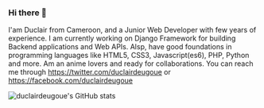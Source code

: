 ### Hi there 👋

I'am Duclair from Cameroon, and a Junior Web Developer with few years of experience. I am currently working on Django Framework for building Backend applications and Web APIs. Alsp, have good foundations in programming languages like HTML5, CSS3, Javascript(es6), PHP, Python and more. Am an anime lovers and ready for collaborations. You can reach me through https://twitter.com/duclairdeugoue or https://facebook.com/duclairdeugoue

![duclairdeugoue's GitHub stats](https://github-readme-stats.vercel.app/api?username=duclairdeugoue&show_icons=true&theme=radical)




